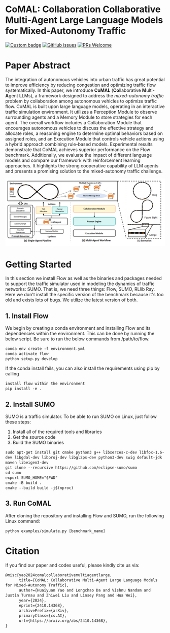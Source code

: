 # CoMAL: Collaboration Collaborative Multi-Agent Large Language Models for Mixed-Autonomy Traffic 

[![Custom badge](https://img.shields.io/badge/Paper-Arxiv-b31b1b?logo=arxiv&logoColor=white?style=flat-square)](https://arxiv.org/abs/2410.14368)
[![GitHub issues](https://img.shields.io/github/issues/PJLab-ADG/DiLu?style=flat-square)](https://github.com/Hyan-Yao/CoMAL/issues)
[![PRs Welcome](https://img.shields.io/badge/PRs-welcome-brightgreen.svg?style=flat-square)](https://github.com/Hyan-Yao/CoMAL/pulls)

# Paper Abstract
The integration of autonomous vehicles into urban traffic has great potential to improve efficiency by reducing congestion and optimizing traffic flow systematically. In this paper, we introduce **CoMAL** (**Co**llaborative **M**ulti-**A**gent **L**LMs), a framework designed to address the _mixed-autonomy traffic_ problem by collaboration among autonomous vehicles to optimize traffic flow. CoMAL is built upon large language models, operating in an interactive traffic simulation environment. It utilizes a Perception Module to observe surrounding agents and a Memory Module to store strategies for each agent.
The overall workflow includes a Collaboration Module that encourages autonomous vehicles to discuss the effective strategy and allocate roles, a reasoning engine to determine optimal behaviors based on assigned roles, and an Execution Module that controls vehicle actions using a hybrid approach combining rule-based models. Experimental results demonstrate that CoMAL achieves superior performance on the Flow benchmark. Additionally, we evaluate the impact of different language models and compare our framework with reinforcement learning approaches. It highlights the strong cooperative capability of LLM agents and presents a promising solution to the mixed-autonomy traffic challenge.

![image](pipeline.png)

# Getting Started
In this section we install Flow as well as the binaries and packages needed to support the traffic simulator used in modeling the dynamics of traffic networks: SUMO. 
That is, we need three things: Flow, SUMO, RLlib Ray. Here we don't install the specific version of the benchmark because it's too old and exists lots of bugs. We utilize the latest version of both.

## 1. Install Flow
We begin by creating a conda environment and installing Flow and its dependencies within the environment. This can be done by running the below script. Be sure to run the below commands from /path/to/flow.

```
conda env create -f environment.yml
conda activate flow
python setup.py develop
```

If the conda install fails, you can also install the requirements using pip by calling

```
install flow within the environment
pip install -e .
```

## 2. Install SUMO
SUMO is a traffic simulator. To be able to run SUMO on Linux, just follow these steps:
1. Install all of the required tools and libraries
2. Get the source code
3. Build the SUMO binaries
```
sudo apt-get install git cmake python3 g++ libxerces-c-dev libfox-1.6-dev libgdal-dev libproj-dev libgl2ps-dev python3-dev swig default-jdk maven libeigen3-dev
git clone --recursive https://github.com/eclipse-sumo/sumo
cd sumo
export SUMO_HOME="$PWD"
cmake -B build .
cmake --build build -j$(nproc)
```

## 3. Run CoMAL

After cloning the repository and installing Flow and SUMO, run the following Linux command:

```
python examples/simulate.py [benchmark_name]
```

# Citation
If you find our paper and codes useful, please kindly cite us via:
```
@misc{yao2024comalcollaborativemultiagentlarge,
      title={CoMAL: Collaborative Multi-Agent Large Language Models for Mixed-Autonomy Traffic}, 
      author={Huaiyuan Yao and Longchao Da and Vishnu Nandam and Justin Turnau and Zhiwei Liu and Linsey Pang and Hua Wei},
      year={2024},
      eprint={2410.14368},
      archivePrefix={arXiv},
      primaryClass={cs.AI},
      url={https://arxiv.org/abs/2410.14368}, 
}
```
